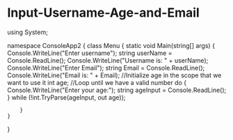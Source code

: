 # Input-Username-Age-and-Email
using System;

namespace ConsoleApp2
{
    class Menu
    {
        static void Main(string[] args)
        {
            Console.WriteLine("Enter username");
            string userName = Console.ReadLine();
            Console.WriteLine("Username is: " + userName);
            Console.WriteLine("Enter Email");
            string Email = Console.ReadLine();
            Console.WriteLine("Email is: " + Email);
            //Initialize age in the scope that we want to use it
            int age;
            //Loop until we have a valid number
            do
            {
                Console.WriteLine("Enter your age:");
                string ageInput = Console.ReadLine();
            } while (!int.TryParse(ageInput, out age));











        }
    }
}
